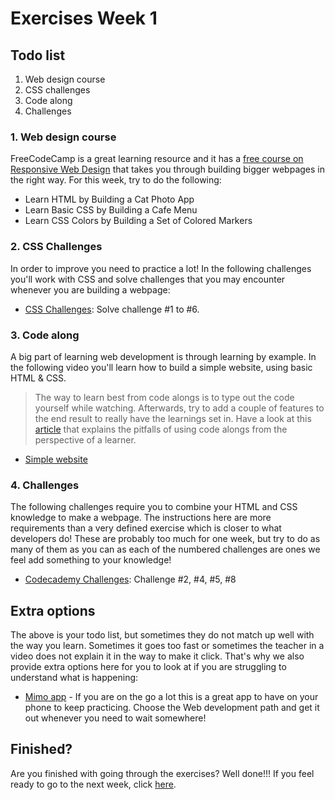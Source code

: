 # Exercises Week 1

## Todo list

1. Web design course
2. CSS challenges
3. Code along
4. Challenges

### **1. Web design course**

FreeCodeCamp is a great learning resource and it has a [free course on Responsive Web Design](https://www.freecodecamp.org/learn/2022/responsive-web-design/) that takes you through building bigger webpages in the right way. For this week, try to do the following:

- Learn HTML by Building a Cat Photo App
- Learn Basic CSS by Building a Cafe Menu
- Learn CSS Colors by Building a Set of Colored Markers

### **2. CSS Challenges**

In order to improve you need to practice a lot! In the following challenges you'll work with CSS and solve challenges that you may encounter whenever you are building a webpage:

- [CSS Challenges](https://en.wikiversity.org/wiki/Web_Design/CSS_challenges): Solve challenge #1 to #6.

### **3. Code along**

A big part of learning web development is through learning by example. In the following video you'll learn how to build a simple website, using basic HTML & CSS.

> The way to learn best from code alongs is to type out the code yourself while watching. Afterwards, try to add a couple of features to the end result to really have the learnings set in. Have a look at this [article](https://www.freecodecamp.org/news/how-to-learn-from-coding-tutorials-and-avoid-tutorial-hell/) that explains the pitfalls of using code alongs from the perspective of a learner.

- [Simple website](https://www.youtube.com/watch?v=pOwLCTkypUs)

### **4. Challenges**

The following challenges require you to combine your HTML and CSS knowledge to make a webpage. The instructions here are more requirements than a very defined exercise which is closer to what developers do! These are probably too much for one week, but try to do as many of them as you can as each of the numbered challenges are ones we feel add something to your knowledge!

- [Codecademy Challenges](https://www.codecademy.com/resources/blog/html-and-css-code-challenges-for-beginners/): Challenge #2, #4, #5, #8

## Extra options

The above is your todo list, but sometimes they do not match up well with the way you learn. Sometimes it goes too fast or sometimes the teacher in a video does not explain it in the way to make it click. That's why we also provide extra options here for you to look at if you are struggling to understand what is happening:

- [Mimo app](https://getmimo.com/) - If you are on the go a lot this is a great app to have on your phone to keep practicing. Choose the Web development path and get it out whenever you need to wait somewhere!

## Finished?

Are you finished with going through the exercises? Well done!!! If you feel ready to go to the next week, click [here](../Week2/README.md).
